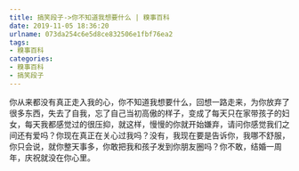 ```yaml
---
title: 搞笑段子->你不知道我想要什么 | 糗事百科
date: 2019-11-05 18:36:20
urlname: 073da254c6e5d8ce832506e1fbf76ea2
tags: 
- 糗事百科
categories:
- 糗事百科
- 搞笑段子
---
```

你从来都没有真正走入我的心，你不知道我想要什么，回想一路走来，为你放弃了很多东西，失去了自我，忘了自己当初高傲的样子，变成了每天只在家带孩子的妇女，每天我都感觉过的很压抑，就这样，慢慢的你就开始嫌弃，请问你感觉我们之间还有爱吗？你现在真正在关心过我吗？没有，我现在要是告诉你，我哪不舒服，你只会说，就你整天事多，你敢把我和孩子发到你朋友圈吗？你不敢，结婚一周年，庆祝就没在你心里。


